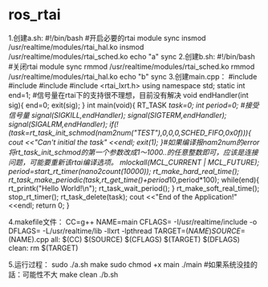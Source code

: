 # ros_rtai
1.创建a.sh:
#!/bin/bash
#开启必要的rtai module 
sync
insmod /usr/realtime/modules/rtai_hal.ko
insmod /usr/realtime/modules/rtai_sched.ko
echo "a"
sync
2.创建b.sh:
#!/bin/bash
#关闭rtai module
sync
rmmod /usr/realtime/modules/rtai_sched.ko
rmmod /usr/realtime/modules/rtai_hal.ko
echo "b"
sync
3.创建main.cpp：
#include <iostream>
#include <cstdlib>
#include <csignal>
#include <rtai_lxrt.h>
using namespace std;
static int end=1;
#信号量在rtai下的支持很不理想，目前没有解决
void endHandler(int sig){
        end=0;
        exit(sig);
}
int main(void){
        RT_TASK *task=0;
        int period=0;
	#接受信号量
        signal(SIGKILL,endHandler);
        signal(SIGTERM,endHandler);
        signal(SIGALRM,endHandler);
        if(!(task=rt_task_init_schmod(nam2num("TEST"),0,0,0,SCHED_FIFO,0x0f))){
                cout <<"Can't initial the task" <<endl;
                exit(1);
        }#如果编译报nam2num的error 将rt_task_init_schmod的第一个参数改成1～1000..的任意整数即可，应该是连接问题，可能要重新该rtai编译选项。
        mlockall(MCL_CURRENT | MCL_FUTURE);
        period=start_rt_timer(nano2count(10000));
        rt_make_hard_real_time();
        rt_task_make_periodic(task,rt_get_time()+period*10,period*100);
        while(end){
                rt_printk("Hello World!\n");
                rt_task_wait_period();
        }
        rt_make_soft_real_time();
        stop_rt_timer();
        rt_task_delete(task);
        cout <<"End of the Application!" <<endl;
        return 0;
}

4.makefile文件：
CC=g++
NAME=main
CFLAGS= -I/usr/realtime/include -o
DFLAGS= -L/usr/realtime/lib -llxrt -lpthread
TARGET=$(NAME)
SOURCE=$(NAME).cpp
all:
        $(CC) $(SOURCE) $(CFLAGS) $(TARGET) $(DFLAGS)
clean:
        rm $(TARGET)

5.运行过程：
sudo ./a.sh
make
sudo chmod +x main
./main
#如果系统没挂的話：可能性不大
make clean
./b.sh
